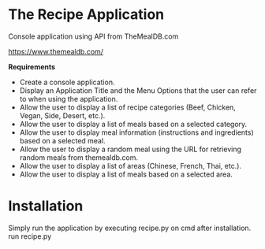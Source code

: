 # The Recipe Application
Console application using API from TheMealDB.com

https://www.themealdb.com/

**Requirements** 
* Create a console application. 
* Display an Application Title and the Menu Options that the user can refer to when 
using the application. 
* Allow the user to display a list of recipe categories (Beef, Chicken, Vegan, Side, 
Desert, etc.). 
* Allow the user to display a list of meals based on a selected category. 
* Allow the user to display meal information (instructions and ingredients) based on 
a selected meal. 
* Allow the user to display a random meal using the URL for retrieving random 
meals from themealdb.com. 
* Allow the user to display a list of areas (Chinese, French, Thai, etc.). 
* Allow the user to display a list of meals based on a selected area.

# Installation
Simply run the application by executing recipe.py on cmd after installation.
	run recipe.py
